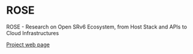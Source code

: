 # ROSE
ROSE - Research on Open SRv6 Ecosystem, from Host Stack and APIs to Cloud Infrastructures

[Project web page](https://netgroup.github.io/rose/)
